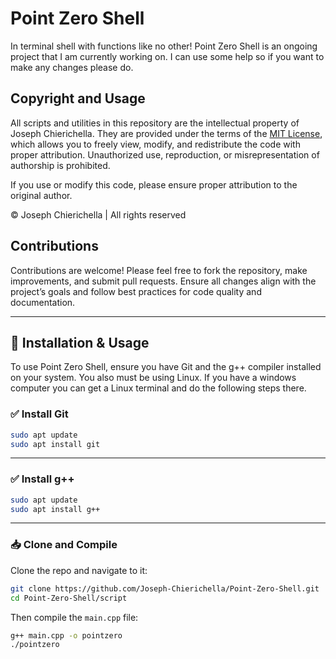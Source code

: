# Point Zero Shell
In terminal shell with functions like no other!
Point Zero Shell is an ongoing project that I am currently working on. I can use some help so if you want to make any changes please do.

## Copyright and Usage

All scripts and utilities in this repository are the intellectual property of Joseph Chierichella. They are provided under the terms of the [MIT License](LICENSE), which allows you to freely view, modify, and redistribute the code with proper attribution. Unauthorized use, reproduction, or misrepresentation of authorship is prohibited.

If you use or modify this code, please ensure proper attribution to the original author.

© Joseph Chierichella | All rights reserved

## Contributions

Contributions are welcome! Please feel free to fork the repository, make improvements, and submit pull requests. Ensure all changes align with the project’s goals and follow best practices for code quality and documentation. 

---

## 🔧 Installation & Usage

To use Point Zero Shell, ensure you have Git and the g++ compiler installed on your system. You also must be using Linux. If you have a windows computer you can get a Linux terminal and do the following steps there.

### ✅ Install Git

```bash
sudo apt update
sudo apt install git
```

---

### ✅ Install g++


```bash
sudo apt update
sudo apt install g++
```


---

### 📥 Clone and Compile

Clone the repo and navigate to it:

```bash
git clone https://github.com/Joseph-Chierichella/Point-Zero-Shell.git
cd Point-Zero-Shell/script
```

Then compile the `main.cpp` file:

```bash
g++ main.cpp -o pointzero
./pointzero
```
